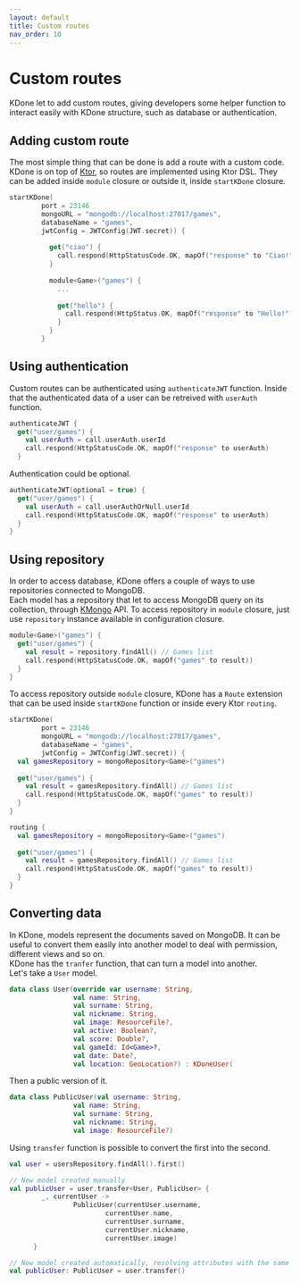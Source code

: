 ```yaml
---
layout: default
title: Custom routes
nav_order: 10
---
```


# Custom routes

KDone let to add custom routes, giving developers some helper function to interact easily with KDone structure, such as database or authentication.

## Adding custom route
The most simple thing that can be done is add a route with a custom code. KDone is on top of [Ktor](https://ktor.io), so routes are implemented using Ktor DSL. They can be added inside `module` closure or outside it, inside `startKDone` closure.

```kotlin
startKDone(
        port = 23146
        mongoURL = "mongodb://localhost:27017/games",
        databaseName = "games",
        jwtConfig = JWTConfig(JWT.secret)) {
  
          get("ciao") {
            call.respond(HttpStatusCode.OK, mapOf("response" to "Ciao!")
          }
                           
          module<Game>("games") {
            ...
  
            get("hello") {
              call.respond(HttpStatus.OK, mapOf("response" to "Hello!")
            }
          }
        }
```

## Using authentication
Custom routes can be authenticated using `authenticateJWT` function. Inside that the authenticated data of a user can be retreived with `userAuth` function.

```kotlin
authenticateJWT {
  get("user/games") {
    val userAuth = call.userAuth.userId
    call.respond(HttpStatusCode.OK, mapOf("response" to userAuth)
  }
```

Authentication could be optional.

```kotlin
authenticateJWT(optional = true) {
  get("user/games") {
    val userAuth = call.userAuthOrNull.userId
    call.respond(HttpStatusCode.OK, mapOf("response" to userAuth)
  }
}
```

## Using repository
In order to access database, KDone offers a couple of ways to use repositories connected to MongoDB.  
Each model has a repository that let to access MongoDB query on its collection, through [KMongo](https://litote.org/kmongo) API.
To access repository in `module` closure, just use `repository` instance available in configuration closure.

```kotlin
module<Game>("games") {
  get("user/games") {
    val result = repository.findAll() // Games list
    call.respond(HttpStatusCode.OK, mapOf("games" to result))
  }
}
```

To access repository outside `module` closure, KDone has a `Route` extension that can be used inside `startKDone` function or inside every Ktor `routing`.

```kotlin
startKDone(
        port = 23146
        mongoURL = "mongodb://localhost:27017/games",
        databaseName = "games",
        jwtConfig = JWTConfig(JWT.secret)) {
  val gamesRepository = mongoRepository<Game>("games")
  
  get("user/games") {
    val result = gamesRepository.findAll() // Games list
    call.respond(HttpStatusCode.OK, mapOf("games" to result))
  }
}
```

```kotlin
routing {
  val gamesRepository = mongoRepository<Game>("games")
  
  get("user/games") {
    val result = gamesRepository.findAll() // Games list
    call.respond(HttpStatusCode.OK, mapOf("games" to result))
  }
}
```

## Converting data
In KDone, models represent the documents saved on MongoDB. It can be useful to convert them easily into another model to deal with permission, different views and so on.  
KDone has the `tranfer` function, that can turn a model into another.  
Let's take a `User` model.

```kotlin
data class User(override var username: String,
                val name: String,
                val surname: String,
                val nickname: String,
                val image: ResourceFile?,
                val active: Boolean?,
                val score: Double?,
                val gameId: Id<Game>?,
                val date: Date?,
                val location: GeoLocation?) : KDoneUser(
```

Then a public version of it.

```kotlin
data class PublicUser(val username: String,
                val name: String,
                val surname: String,
                val nickname: String,
                val image: ResourceFile?)
```

Using `transfer` function is possible to convert the first into the second.

```kotlin
val user = usersRepository.findAll().first()

// New model created manually
val publicUser = user.transfer<User, PublicUser> {
        _, currentUser ->
                PublicUser(currentUser.username,
                        currentUser.name,
                        currentUser.surname,
                        currentUser.nickname,
                        currentUser.image)
      }

// New model created automatically, resolving attributes with the same names
val publicUser: PublicUser = user.transfer()
```
